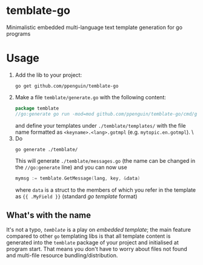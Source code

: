 # temblate-go

Minimalistic embedded multi-language text template generation for go programs

# Usage

1. Add the lib to your project:
   ```
   go get github.com/ppenguin/temblate-go
   ```
2. Make a file `temblate/generate.go` with the following content:
   ```go
   package temblate
   //go:generate go run -mod=mod github.com/ppenguin/temblate-go/cmd/gen ./templates ./messages.go
   ```
   and define your templates under `./temblate/templates/` with the file name formatted as `<keyname>.<lang>.gotmpl` (e.g. `mytopic.en.gotmpl`). \
3. Do
   ```
   go generate ./temblate/
   ```
   This will generate `./temblate/messages.go` (the name can be changed in the `//go:generate` line) and you can now use
   ```go
   mymsg := temblate.GetMessage(lang, key, &data)
   ```
   where `data` is a struct to the members of which you refer in the template as `{{ .MyField }}` (standard *go template* format)

## What's with the name

It's not a typo, *`temblate`* is a play on *embedded template*; the main feature compared to other `go` templating libs is that all template content is generated into the `temblate` package of your project and initialised at program start. That means you don't have to worry about files not found and multi-file resource bundling/distribution.
